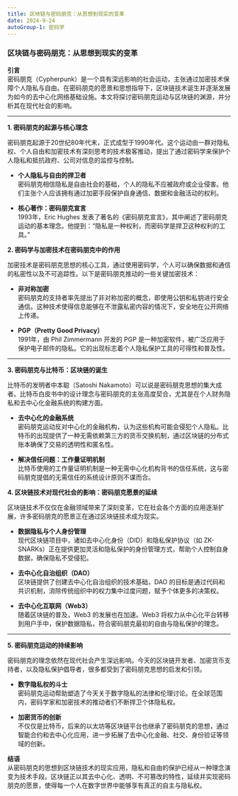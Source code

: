 ```yaml
---
title: 区块链与密码朋克：从思想到现实的变革
date: 2024-9-24
autoGroup-1: 密码学
---
```


### **区块链与密码朋克：从思想到现实的变革**

**引言**  
密码朋克（Cypherpunk）是一个具有深远影响的社会运动，主张通过加密技术保障个人隐私与自由。在密码朋克的愿景和思想指导下，区块链技术诞生并逐渐发展为如今的去中心化网络基础设施。本文将探讨密码朋克运动与区块链的渊源，并分析其在现代社会的影响。

---

**1. 密码朋克的起源与核心理念**

密码朋克起源于20世纪80年代末，正式成型于1990年代。这个运动由一群对隐私权、个人自由和加密技术有深刻思考的技术极客推动，提出了通过密码学来保护个人隐私和抵抗政府、公司对信息的监控与控制。

- **个人隐私与自由的捍卫者**  
  密码朋克相信隐私是自由社会的基础，个人的隐私不应被政府或企业侵害。他们主张个人应该拥有通过加密手段保护自身通信、数据和金融活动的权利。

- **核心著作：密码朋克宣言**  
  1993年，Eric Hughes 发表了著名的《密码朋克宣言》，其中阐述了密码朋克运动的基本理念。他提到：“隐私是一种权利，而密码学是捍卫这种权利的工具。”

**2. 密码学与加密技术在密码朋克中的作用**

加密技术是密码朋克思想的核心工具，通过使用密码学，个人可以确保数据和通信的私密性以及不可追踪性。以下是密码朋克推动的一些关键加密技术：

- **非对称加密**  
  密码朋克的支持者率先提出了非对称加密的概念，即使用公钥和私钥进行安全通信。这种技术使得信息能够在不泄露私密内容的情况下，安全地在公开网络上传递。

- **PGP（Pretty Good Privacy）**  
  1991年，由 Phil Zimmermann 开发的 PGP 是一种加密软件，被广泛应用于保护电子邮件的隐私。它的出现标志着个人隐私保护工具的可得性和普及性。

---

**3. 密码朋克与比特币：区块链的诞生**

比特币的发明者中本聪（Satoshi Nakamoto）可以说是密码朋克思想的集大成者。比特币白皮书中的设计理念与密码朋克的主张高度契合，尤其是在个人财务隐私和去中心化金融系统的构建方面。

- **去中心化的金融系统**  
  密码朋克运动反对中心化的金融机构，认为这些机构可能会侵犯个人隐私。比特币的出现提供了一种无需依赖第三方的货币交换机制，通过区块链的分布式账本确保了交易的透明性和匿名性。

- **解决信任问题：工作量证明机制**  
  比特币使用的工作量证明机制是一种无需中心化机构背书的信任系统，这与密码朋克提倡的无需信任的系统设计原则不谋而合。

**4. 区块链技术对现代社会的影响：密码朋克愿景的延续**

区块链技术不仅仅在金融领域带来了深刻变革，它在社会各个方面的应用逐渐扩展，许多密码朋克的愿景正在通过区块链技术成为现实。

- **数据隐私与个人身份管理**  
  现代区块链项目中，诸如去中心化身份（DID）和隐私保护协议（如 ZK-SNARKs）正在提供更加灵活和隐私保护的身份管理方式，帮助个人控制自身数据，确保隐私不受侵犯。

- **去中心化自治组织（DAO）**  
  区块链提供了创建去中心化自治组织的技术基础，DAO 的目标是通过代码和共识机制，消除传统组织中的权力集中过度问题，赋予个体更多的决策权。

- **去中心化互联网（Web3）**  
  随着区块链的普及，Web3 的发展也在加速。Web3 将权力从中心化平台转移到用户手中，保护数据隐私，符合密码朋克最初的自由与隐私保护的理念。

---

**5. 密码朋克运动的持续影响**

密码朋克的理念依然在现代社会产生深远影响。今天的区块链开发者、加密货币支持者，以及隐私保护倡导者，很多都受到了密码朋克思想的启发和引领。

- **数字隐私权的斗士**  
  密码朋克运动帮助塑造了今天关于数字隐私的法律和伦理讨论。在全球范围内，密码学家和加密技术的推动者们不断捍卫个体隐私权。

- **加密货币的创新**  
  不仅仅是比特币，后来的以太坊等区块链平台也继承了密码朋克的思想，通过智能合约和去中心化应用，进一步拓展了去中心化金融、社交、身份验证等领域的创新。

**结语**  
从密码朋克的思想到区块链技术的现实应用，隐私和自由的保护已经从一种理念演变为技术手段。区块链正以其去中心化、透明、不可篡改的特性，延续并实现密码朋克的愿景，使得每一个人在数字世界中能够享有真正的自主与隐私权。



